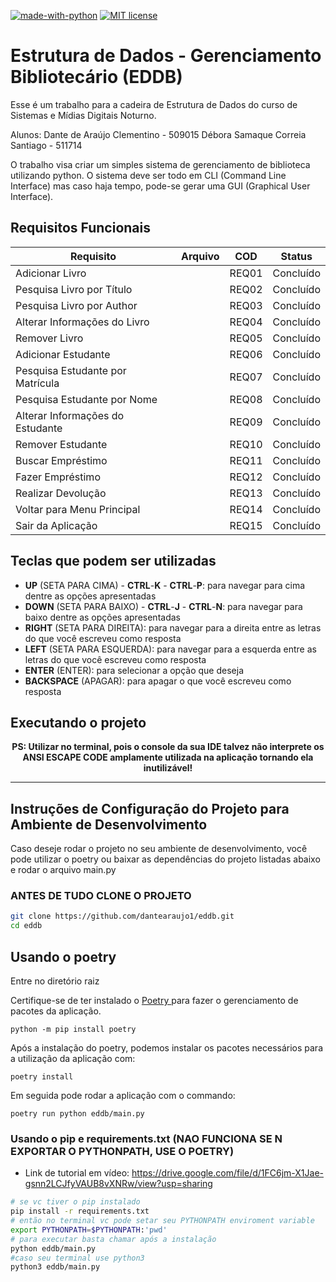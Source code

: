 [![made-with-python](https://img.shields.io/badge/Made%20with-Python-1f425f.svg)](https://www.python.org)
[![MIT license](https://img.shields.io/badge/License-MIT-blue.svg)](https://lbesson.mit-license.org/)


# Estrutura de Dados - Gerenciamento Bibliotecário (EDDB)


Esse é um trabalho para a cadeira de Estrutura de Dados do curso de Sistemas e
Mídias Digitais Noturno.

Alunos:
Dante de Araújo Clementino - 509015
Débora Samaque Correia Santiago - 511714

O trabalho visa criar um simples sistema de gerenciamento de biblioteca
utilizando python. O sistema deve ser todo em CLI (Command Line Interface)
mas caso haja tempo, pode-se gerar uma GUI (Graphical User Interface).


## Requisitos Funcionais


| Requisito | Arquivo | COD | Status |
| -------- | ------- | --- | ------ |
| Adicionar Livro | | REQ01 | Concluído |
| Pesquisa Livro por Título | | REQ02 | Concluído |
| Pesquisa Livro por Author | | REQ03 | Concluído |
| Alterar Informações do Livro | | REQ04 | Concluído |
| Remover Livro | | REQ05 | Concluído |
| Adicionar Estudante | | REQ06 | Concluído |
| Pesquisa Estudante por Matrícula | | REQ07 | Concluído |
| Pesquisa Estudante por Nome | | REQ08 | Concluído |
| Alterar Informações do Estudante | | REQ09 | Concluído |
| Remover Estudante | | REQ10 | Concluído |
| Buscar Empréstimo | | REQ11 | Concluído |
| Fazer Empréstimo | | REQ12 | Concluído |
| Realizar Devolução | | REQ13 | Concluído |
| Voltar para Menu Principal | | REQ14 | Concluído |
| Sair da Aplicação | | REQ15 | Concluído |

## Teclas que podem ser utilizadas
 - **UP** (SETA PARA CIMA) - **CTRL**-**K** - **CTRL**-**P**: para navegar para cima dentre as opções apresentadas
 - **DOWN** (SETA PARA BAIXO) - **CTRL**-**J** - **CTRL**-**N**: para navegar para baixo dentre as opções apresentadas
 - **RIGHT** (SETA PARA DIREITA): para navegar para a direita entre as letras do que você escreveu como resposta
 - **LEFT** (SETA PARA ESQUERDA): para navegar para a esquerda entre as letras do que você escreveu como resposta
 - **ENTER** (ENTER): para selecionar a opção que deseja
 - **BACKSPACE** (APAGAR): para apagar o que você escreveu como resposta

## Executando o projeto

<center><b>PS: Utilizar no terminal, pois o console da sua IDE talvez não interprete os ANSI
ESCAPE CODE amplamente utilizada na aplicação tornando ela inutilizável!</b></center>

---

## Instruções de Configuração do Projeto para Ambiente de Desenvolvimento

Caso deseje rodar o projeto no seu ambiente de desenvolvimento, você pode
utilizar o poetry ou baixar as dependências do projeto listadas abaixo e
rodar o arquivo main.py

### ANTES DE TUDO CLONE O PROJETO

```zsh
git clone https://github.com/dantearaujo1/eddb.git
cd eddb

```

## Usando o poetry

Entre no diretório raiz

Certifique-se de ter instalado o [ Poetry ]( https://python-poetry.org/docs/ ) para fazer o gerenciamento de pacotes da
aplicação.

```
python -m pip install poetry
```

Após a instalação do poetry, podemos instalar os pacotes necessários para a
utilização da aplicação com:

```
poetry install
```

Em seguida pode rodar a aplicação com o commando:

```
poetry run python eddb/main.py

```
### Usando o pip e requirements.txt (NAO FUNCIONA SE N EXPORTAR O PYTHONPATH, USE O POETRY)
- Link de tutorial em vídeo: https://drive.google.com/file/d/1FC6jm-X1Jae-gsnn2LCJfyVAUB8vXNRw/view?usp=sharing
```zsh
# se vc tiver o pip instalado
pip install -r requirements.txt
# então no terminal vc pode setar seu PYTHONPATH enviroment variable
export PYTHONPATH=$PYTHONPATH:'pwd'
# para executar basta chamar após a instalação
python eddb/main.py
#caso seu terminal use python3
python3 eddb/main.py
```

